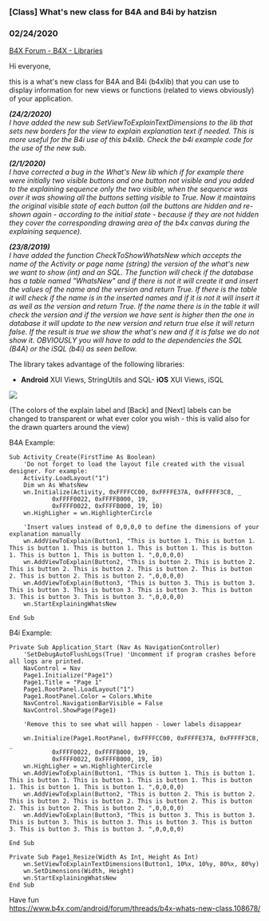 ### [Class]  What's new class for B4A and B4i by hatzisn
### 02/24/2020
[B4X Forum - B4X - Libraries](https://www.b4x.com/android/forum/threads/108677/)

Hi everyone,  
  
this is a what's new class for B4A and B4i (b4xlib) that you can use to display information for new views or functions (related to views obviously) of your application.  
  
***(24/2/2020)***  
*I have added the new sub SetViewToExplainTextDimensions to the lib that sets new borders for the view to explain explanation text if needed. This is more useful for the B4i use of this b4xlib. Check the b4i example code for the use of the new sub.*  
  
***(2/1/2020)***  
*I have corrected a bug in the What's New lib which if for example there were initially two visible buttons and one button not visible and you added to the explaining sequence only the two visible, when the sequence was over it was showing all the buttons setting visible to True. Now it maintains the original visible state of each button (all the buttons are hidden and re-shown again - according to the initial state - because if they are not hidden they cover the corresponding drawing area of the b4x canvas during the explaining sequence).*  
  
***(23/8/2019)***  
*I have added the function CheckToShowWhatsNew which accepts the name of the Activity or page name (string) the version of the what's new we want to show (int) and an SQL. The function will check if the database has a table named "WhatsNew" and if there is not it will create it and insert the values of the name and the version and return True. If there is the table it will check if the name is in the inserted names and if it is not it will insert it as well as the version and return True. If the name there is in the table it will check the version and if the version we have sent is higher then the one in database it will update to the new version and return true else it will return false. If the result is true we show the what's new and if it is false we do not show it. OBVIOUSLY you will have to add to the dependencies the SQL (B4A) or the iSQL (b4i) as seen bellow.*  
  
The library takes advantage of the following libraries:  
  

- **Android**
XUI Views, StringUtils and SQL- **iOS**
XUI Views, iSQL
  
  
![](https://www.b4x.com/android/forum/attachments/83163)  
  
(The colors of the explain label and [Back] and [Next] labels can be changed to transparent or what ever color you wish - this is valid also for the drawn quarters around the view)  
  
B4A Example:  
  

```B4X
Sub Activity_Create(FirstTime As Boolean)  
    'Do not forget to load the layout file created with the visual designer. For example:  
    Activity.LoadLayout("1")  
    Dim wn As WhatsNew  
    wn.Initialize(Activity, 0xFFFFCC00, 0xFFFFE37A, 0xFFFFF3C8, _  
            0xFFFF0022, 0xFFFFB000, 19, _  
            0xFFFF0022, 0xFFFFB000, 19, 10)  
    wn.HighLigher = wn.HighlighterCircle  
  
    'Insert values instead of 0,0,0,0 to define the dimensions of your explanation manually  
    wn.AddViewToExplain(Button1, "This is button 1. This is button 1. This is button 1. This is button 1. This is button 1. This is button 1. This is button 1. This is button 1. ",0,0,0,0)  
    wn.AddViewToExplain(Button2, "This is button 2. This is button 2. This is button 2. This is button 2. This is button 2. This is button 2. This is button 2. This is button 2. ",0,0,0,0)  
    wn.AddViewToExplain(Button3, "This is button 3. This is button 3. This is button 3. This is button 3. This is button 3. This is button 3. This is button 3. This is button 3. ",0,0,0,0)  
    wn.StartExplainingWhatsNew  
  
End Sub
```

  
  
  
B4i Example:  
  

```B4X
Private Sub Application_Start (Nav As NavigationController)  
    'SetDebugAutoFlushLogs(True) 'Uncomment if program crashes before all logs are printed.  
    NavControl = Nav  
    Page1.Initialize("Page1")  
    Page1.Title = "Page 1"  
    Page1.RootPanel.LoadLayout("1")  
    Page1.RootPanel.Color = Colors.White  
    NavControl.NavigationBarVisible = False  
    NavControl.ShowPage(Page1)  
  
    'Remove this to see what will happen - lower labels disappear  
  
    wn.Initialize(Page1.RootPanel, 0xFFFFCC00, 0xFFFFE37A, 0xFFFFF3C8, _  
            0xFFFF0022, 0xFFFFB000, 19, _  
            0xFFFF0022, 0xFFFFB000, 19, 10)  
    wn.HighLigher = wn.HighlighterCircle  
    wn.AddViewToExplain(Button1, "This is button 1. This is button 1. This is button 1. This is button 1. This is button 1. This is button 1. This is button 1. This is button 1. ",0,0,0,0)  
    wn.AddViewToExplain(Button2, "This is button 2. This is button 2. This is button 2. This is button 2. This is button 2. This is button 2. This is button 2. This is button 2. ",0,0,0,0)  
    wn.AddViewToExplain(Button3, "This is button 3. This is button 3. This is button 3. This is button 3. This is button 3. This is button 3. This is button 3. This is button 3. ",0,0,0,0)  
  
End Sub  
  
Private Sub Page1_Resize(Width As Int, Height As Int)  
    wn.SetViewToExplainTextDimensions(Button1, 10%x, 10%y, 80%x, 80%y)  
    wn.SetDimensions(Width, Height)  
    wn.StartExplainingWhatsNew  
End Sub
```

  
  
Have fun  
<https://www.b4x.com/android/forum/threads/b4x-whats-new-class.108678/>
